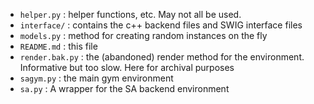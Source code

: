  - `helper.py` : helper functions, etc. May not all be used.
 - `interface/` : contains the c++ backend files and SWIG interface files
 - `models.py` : method for creating random instances on the fly
 - `README.md` : this file
 - `render.bak.py` : the (abandoned) render method for the environment. Informative but too slow. Here for archival purposes
 - `sagym.py` : the main gym environment
 - `sa.py` : A wrapper for the SA backend environment
